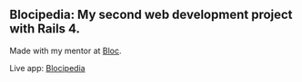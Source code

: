 ## Blocipedia: My second web development project with Rails 4.

Made with my mentor at [Bloc](http://bloc.io).

Live app: [Blocipedia](http://jxblocipedia.herokuapp.com/)